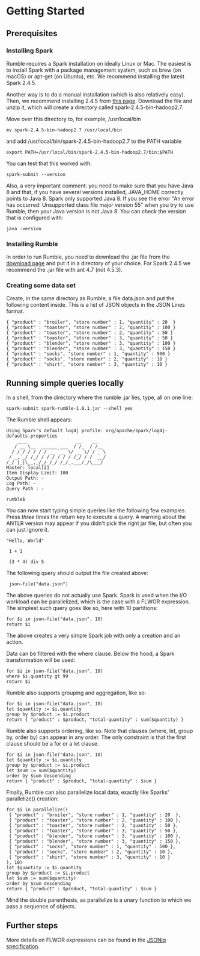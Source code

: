 # Getting Started

## Prerequisites

### Installing Spark

Rumble requires a Spark installation on ideally Linux or Mac. The easiest is to install Spark with a package management system, such as brew (on macOS) or apt-get (on Ubuntu), etc. We recommend installing the latest Spark 2.4.5.

Another way is to do a manual installation (which is also relatively easy). Then, we recommend installing 2.4.5 from [this page](https://spark.apache.org/downloads.html).
Download the file and unzip it, which will create a directory called spark-2.4.5-bin-hadoop2.7. 

Move over this directory to, for example, /usr/local/bin

    mv spark-2.4.5-bin-hadoop2.7 /usr/local/bin

and add /usr/local/bin/spark-2.4.5-bin-hadoop2.7 to the PATH variable

    export PATH=/usr/local/bin/spark-2.4.5-bin-hadoop2.7/bin:$PATH

You can test that this worked with:

    spark-submit --version
    
Also, a very important comment: you need to make sure that you have Java 8 and that, if you have several versions installed, JAVA_HOME correctly points to Java 8. Spark only supported Java 8. If you see the error "An error has occurred: Unsupported class file major version 55" when you try to use Rumble, then your Java version is not Java 8. You can check the version that is configured with:

    java -version


### Installing Rumble

In order to run Rumble, you need to download the .jar file from the [download page](https://github.com/Sparksoniq/rumble/releases)
and put it in a directory of your choice. For Spark 2.4.5 we recommend the .jar file with ant 4.7 (not 4.5.3).

### Creating some data set

Create, in the same directory as Rumble, a file data.json and put the following content inside. This is a list of JSON objects in the JSON Lines format.

    { "product" : "broiler", "store number" : 1, "quantity" : 20  }
    { "product" : "toaster", "store number" : 2, "quantity" : 100 }
    { "product" : "toaster", "store number" : 2, "quantity" : 50 }
    { "product" : "toaster", "store number" : 3, "quantity" : 50 }
    { "product" : "blender", "store number" : 3, "quantity" : 100 }
    { "product" : "blender", "store number" : 3, "quantity" : 150 }
    { "product" : "socks", "store number" : 1, "quantity" : 500 }
    { "product" : "socks", "store number" : 2, "quantity" : 10 }
    { "product" : "shirt", "store number" : 3, "quantity" : 10 }

## Running simple queries locally

In a shell, from the directory where the rumble .jar lies, type, all on one line:

    spark-submit spark-rumble-1.6.1.jar --shell yes
                 
The Rumble shell appears:

    Using Spark's default log4j profile: org/apache/spark/log4j-defaults.properties
        ____                  __    __   
       / __ \__  ______ ___  / /_  / /__ 
      / /_/ / / / / __ `__ \/ __ \/ / _ \
     / _, _/ /_/ / / / / / / /_/ / /  __/
    /_/ |_|\__,_/_/ /_/ /_/_.___/_/\___/ 
    Master: local[2]
    Item Display Limit: 100
    Output Path: -
    Log Path: -
    Query Path : -

    rumble$
    
You can now start typing simple queries like the following few examples. Press *three times* the return key to execute a query.
A warning about the ANTLR version may appear if you didn't pick the right jar file, but often you can just ignore it.

    "Hello, World"
 
     1 + 1
 
     (3 * 4) div 5
     
The following query should output the file created above:
     
     json-file("data.json")
     
The above queries do not actually use Spark. Spark is used when the I/O workload can be parallelized, which is the case with a FLWOR expression.
The simplest such query goes like so, here with 10 partitions:

    for $i in json-file("data.json", 10)
    return $i

The above creates a very simple Spark job with only a creation and an action.

Data can be filtered with the where clause. Below the hood, a Spark transformation will be used:

    for $i in json-file("data.json", 10)
    where $i.quantity gt 99
    return $i
    
Rumble also supports grouping and aggregation, like so:

    for $i in json-file("data.json", 10)
    let $quantity := $i.quantity
    group by $product := $i.product
    return { "product" : $product, "total-quantity" : sum($quantity) }
    

Rumble also supports ordering, like so. Note that clauses (where, let, group by, order by) can appear in any order.
The only constraint is that the first clause should be a for or a let clause.

    for $i in json-file("data.json", 10)
    let $quantity := $i.quantity
    group by $product := $i.product
    let $sum := sum($quantity)
    order by $sum descending
    return { "product" : $product, "total-quantity" : $sum }

Finally, Rumble can also parallelize local data, exactly like Sparks' parallelize() creation:

    for $i in parallelize((
     { "product" : "broiler", "store number" : 1, "quantity" : 20  },
     { "product" : "toaster", "store number" : 2, "quantity" : 100 },
     { "product" : "toaster", "store number" : 2, "quantity" : 50 },
     { "product" : "toaster", "store number" : 3, "quantity" : 50 },
     { "product" : "blender", "store number" : 3, "quantity" : 100 },
     { "product" : "blender", "store number" : 3, "quantity" : 150 },
     { "product" : "socks", "store number" : 1, "quantity" : 500 },
     { "product" : "socks", "store number" : 2, "quantity" : 10 },
     { "product" : "shirt", "store number" : 3, "quantity" : 10 }
    ), 10)
    let $quantity := $i.quantity
    group by $product := $i.product
    let $sum := sum($quantity)
    order by $sum descending
    return { "product" : $product, "total-quantity" : $sum }

Mind the double parenthesis, as parallelize is a unary function to which we pass a sequence of objects.

## Further steps

More details on FLWOR expressions can be found in the [JSONiq specification](http://www.jsoniq.org/docs/JSONiq/html-single/index.html#chapter-flwor).

